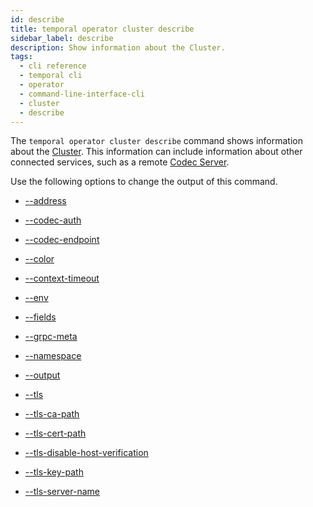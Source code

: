 ```yaml
---
id: describe
title: temporal operator cluster describe
sidebar_label: describe
description: Show information about the Cluster.
tags:
  - cli reference
  - temporal cli
  - operator
  - command-line-interface-cli
  - cluster
  - describe
---
```


The `temporal operator cluster describe` command shows information about the [Cluster](/concepts/what-is-a-temporal-cluster).
This information can include information about other connected services, such as a remote [Codec Server](/concepts/what-is-a-codec-server).

Use the following options to change the output of this command.

- [--address](/cli/cmd-options/address)

- [--codec-auth](/cli/cmd-options/codec-auth)

- [--codec-endpoint](/cli/cmd-options/codec-endpoint)

- [--color](/cli/cmd-options/color)

- [--context-timeout](/cli/cmd-options/context-timeout)

- [--env](/cli/cmd-options/env)

- [--fields](/cli/cmd-options/fields)

- [--grpc-meta](/cli/cmd-options/grpc-meta)

- [--namespace](/cli/cmd-options/namespace)

- [--output](/cli/cmd-options/output)

- [--tls](/cli/cmd-options/tls)

- [--tls-ca-path](/cli/cmd-options/tls-ca-path)

- [--tls-cert-path](/cli/cmd-options/tls-cert-path)

- [--tls-disable-host-verification](/cli/cmd-options/tls-disable-host-verification)

- [--tls-key-path](/cli/cmd-options/tls-key-path)

- [--tls-server-name](/cli/cmd-options/tls-server-name)
